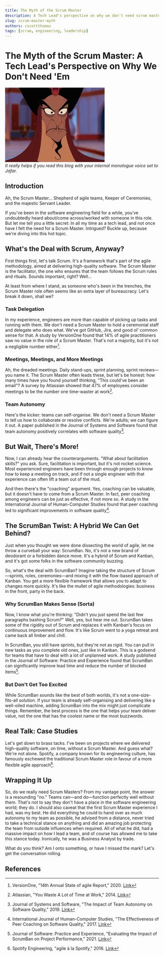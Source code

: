 ```yaml
---
title: The Myth of the Scrum Master
description: A Tech Lead's perspective on why we don't need scrum masters
slug: scrum-master-myth
authors: cscottthomas
tags: [scrum, engineering, leadership]
---
```


# The Myth of the Scrum Master: A Tech Lead's Perspective on Why We Don't Need 'Em

![jafar](./images/2023-09-05-Scrum-Master-Myth/jafar.png)  
_It really helps if you read this blog with your internal monologue voice set to Jafar._

## Introduction
Ah, the Scrum Master... Shepherd of agile teams, Keeper of Ceremonies, and the majestic Servant Leader. 

If you've been in the software engineering field for a while, you've undoubtedly heard about/come across/worked with someone in this role. But let me tell you a little secret: In all my time as a tech lead, and not once have I felt the need for a Scrum Master. Intrigued? Buckle up, because we're diving into this hot topic.

<!--truncate-->

## What's the Deal with Scrum, Anyway?
First things first, let's talk Scrum. It's a framework that's part of the agile methodology, aimed at delivering high-quality software. The Scrum Master is the facilitator, the one who ensures that the team follows the Scrum rules and rituals. Sounds important, right? Well...

At least from where I stand, as someone who's been in the trenches, the Scrum Master role often seems like an extra layer of bureaucracy. Let's break it down, shall we?

### Task Delegation
In my experience, engineers are more than capable of picking up tasks and running with them. We don't need a Scrum Master to hold a ceremonial staff and delegate who does what. We've got GitHub, Jira, and good ol' common sense for that. A study by VersionOne found that 14% of agile practitioners saw no value in the role of a Scrum Master. That's not a majority, but it's not a negligible number either[^1^].

### Meetings, Meetings, and More Meetings
Ah, the dreaded meetings. Daily stand-ups, sprint planning, sprint reviews—you name it. The Scrum Master often leads these, but let's be honest: how many times have you found yourself thinking, "This could've been an email"? A survey by Atlassian showed that 47% of employees consider meetings to be the number one time-waster at work[^2^].

### Team Autonomy
Here's the kicker: teams can self-organise. We don't need a Scrum Master to tell us how to collaborate or resolve conflicts. We're adults; we can figure it out. A paper published in the Journal of Systems and Software found that team autonomy positively correlates with software quality[^3^].

## But Wait, There's More!
Now, I can already hear the counterarguments. "What about facilitation skills?" you ask. Sure, facilitation is important, but it's not rocket science. Most experienced engineers have been through enough projects to know how to keep a meeting on track, and if not a single engineer with that experience can often lift a team out of the mud.

And then there's the "coaching" argument. Yes, coaching can be valuable, but it doesn't have to come from a Scrum Master. In fact, peer coaching among engineers can be just as effective, if not more so. A study in the International Journal of Human-Computer Studies found that peer coaching led to significant improvements in software quality[^4^].

## The ScrumBan Twist: A Hybrid We Can Get Behind?
Just when you thought we were done dissecting the world of agile, let me throw a curveball your way: ScrumBan. No, it's not a new brand of deodorant or a forbidden dance move. It's a hybrid of Scrum and Kanban, and it's got some folks in the software community buzzing.

So, what's the deal with ScrumBan? Imagine taking the structure of Scrum—sprints, roles, ceremonies—and mixing it with the flow-based approach of Kanban. You get a more flexible framework that allows you to adapt to changes more quickly. It's like the mullet of agile methodologies: business in the front, party in the back.

### Why ScrumBan Makes Sense (Sorta)
Now, I know what you're thinking: "Didn't you just spend the last few paragraphs bashing Scrum?" Well, yes, but hear me out. ScrumBan takes some of the rigidity out of Scrum and replaces it with Kanban's focus on continuous improvement and flow. It's like Scrum went to a yoga retreat and came back all limber and chill.

In ScrumBan, you still have sprints, but they're not as rigid. You can pull in new tasks as you complete old ones, just like in Kanban. This is a godsend for teams that have to deal with a lot of unplanned work. A study published in the Journal of Software: Practice and Experience found that ScrumBan can significantly improve lead time and reduce the number of blocked items[^5^].

### But Don't Get Too Excited
While ScrumBan sounds like the best of both worlds, it's not a one-size-fits-all solution. If your team is already self-organising and delivering like a well-oiled machine, adding ScrumBan into the mix might just complicate things. Remember, the best process is the one that helps your team deliver value, not the one that has the coolest name or the most buzzwords.

## Real Talk: Case Studies
Let's get down to brass tacks. I've been on projects where we delivered high-quality software, on time, without a Scrum Master. And guess what? We're not alone. Spotify, a company known for its engineering culture, has famously eschewed the traditional Scrum Master role in favour of a more flexible agile approach[^6^].

## Wrapping It Up
So, do we really need Scrum Masters? From my vantage point, the answer is a resounding "no." Teams can—and do—function perfectly well without them. That's not to say they don't have a place in the software engineering world; they do.  I should also caveat that the first Scrum Master experience I had, was my best.  He did everything he could to hand over as much autonomy to my team as possible, he advised from a distance, never tried to take a technical stance on anything and did an amazing job protecting the team from outside influences when required.  All of what he did, had a massive impact on how I lead a team, and of course has allowed me to take this stance today. Ironically, he was a Business Analyst by trade.

What do you think? Am I onto something, or have I missed the mark? Let's get the conversation rolling.

## References
[^1^]: VersionOne, "14th Annual State of agile Report," 2020. [Link](https://www.stateofagile.com/#ufh-i-521251909-14th-annual-state-of-agile-report/555091)
[^2^]: Atlassian, "You Waste A Lot of Time at Work," 2014. [Link](https://www.atlassian.com/time-wasting-at-work-infographic)
[^3^]: Journal of Systems and Software, "The Impact of Team Autonomy on Software Quality," 2019. [Link](https://www.sciencedirect.com/science/article/pii/S0164121219301272)
[^4^]: International Journal of Human-Computer Studies, "The Effectiveness of Peer Coaching on Software Quality," 2017. [Link](https://www.sciencedirect.com/science/article/pii/S1071581917300987)
[^5^]: Journal of Software: Practice and Experience, "Evaluating the Impact of ScrumBan on Project Performance," 2021. [Link](https://onlinelibrary.wiley.com/doi/full/10.1002/spe.2900)
[^6^]: Spotify Engineering, "agile à la Spotify," 2016. [Link](https://engineering.atspotify.com/2016/10/31/agile-a-la-spotify/)
